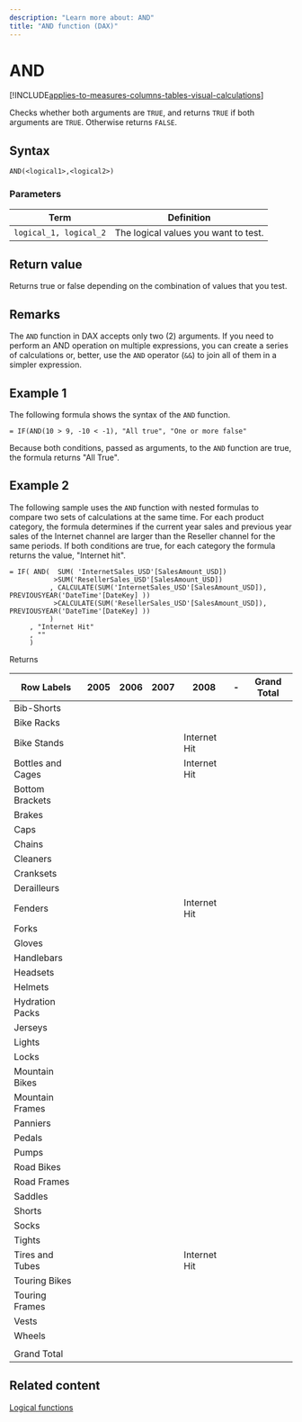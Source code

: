 ```yaml
---
description: "Learn more about: AND"
title: "AND function (DAX)"
---
```

# AND

[!INCLUDE[applies-to-measures-columns-tables-visual-calculations](includes/applies-to-measures-columns-tables-visual-calculations.md)]

Checks whether both arguments are `TRUE`, and returns `TRUE` if both arguments are `TRUE`. Otherwise returns `FALSE`.

## Syntax

```dax
AND(<logical1>,<logical2>)
```

### Parameters

|Term|Definition|
|--------|--------------|
|`logical_1, logical_2`|The logical values you want to test.|

## Return value

Returns true or false depending on the combination of values that you test.

## Remarks

The `AND` function in DAX accepts only two (2) arguments. If you need to perform an AND operation on multiple expressions, you can create a series of calculations or, better, use the `AND` operator (`&&`) to join all of them in a simpler expression.

## Example 1

The following formula shows the syntax of the `AND` function.

```dax
= IF(AND(10 > 9, -10 < -1), "All true", "One or more false"
```

Because both conditions, passed as arguments, to the `AND` function are true, the formula returns "All True".

## Example 2

The following sample uses the `AND` function with nested formulas to compare two sets of calculations at the same time. For each product category, the formula determines if the current year sales and previous year sales of the Internet channel are larger than the Reseller channel for the same periods. If both conditions are true, for each category the formula returns the value, "Internet hit".

```dax
= IF( AND(  SUM( 'InternetSales_USD'[SalesAmount_USD])
           >SUM('ResellerSales_USD'[SalesAmount_USD])
          , CALCULATE(SUM('InternetSales_USD'[SalesAmount_USD]), PREVIOUSYEAR('DateTime'[DateKey] )) 
           >CALCULATE(SUM('ResellerSales_USD'[SalesAmount_USD]), PREVIOUSYEAR('DateTime'[DateKey] ))
          )
     , "Internet Hit"
     , ""
     )
```

Returns

|Row Labels|2005|2006|2007|2008|-|Grand Total|
|----------------|-----------------|----|----|----|----|----|
|Bib-Shorts|||||||
|Bike Racks|||||||
|Bike Stands||||Internet Hit|||
|Bottles and Cages||||Internet Hit|||
|Bottom Brackets|||||||
|Brakes|||||||
|Caps|||||||
|Chains|||||||
|Cleaners|||||||
|Cranksets|||||||
|Derailleurs|||||||
|Fenders||||Internet Hit|||
|Forks|||||||
|Gloves|||||||
|Handlebars|||||||
|Headsets|||||||
|Helmets|||||||
|Hydration Packs|||||||
|Jerseys|||||||
|Lights|||||||
|Locks|||||||
|Mountain Bikes|||||||
|Mountain Frames|||||||
|Panniers|||||||
|Pedals|||||||
|Pumps|||||||
|Road Bikes|||||||
|Road Frames|||||||
|Saddles|||||||
|Shorts|||||||
|Socks|||||||
|Tights|||||||
|Tires and Tubes||||Internet Hit|||
|Touring Bikes|||||||
|Touring Frames|||||||
|Vests|||||||
|Wheels|||||||
||||||||
|Grand Total|||||||

## Related content

[Logical functions](logical-functions-dax.md)
